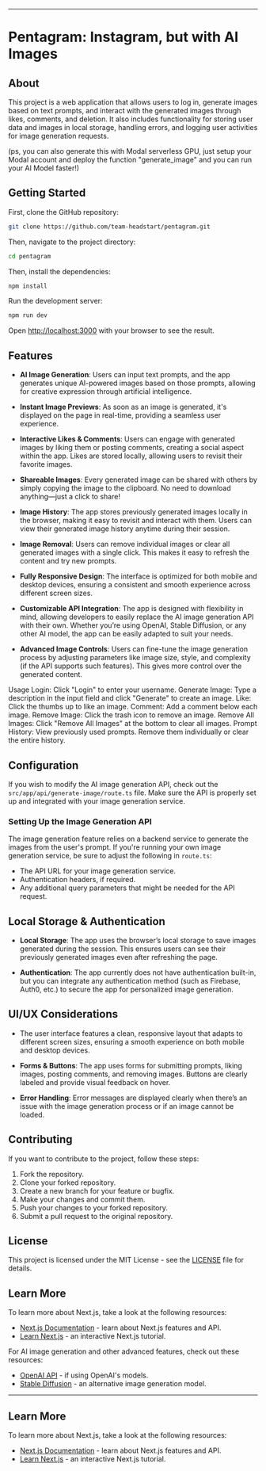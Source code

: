 
---

# Pentagram: Instagram, but with AI Images

## About 

This project is a web application that allows users to log in, generate images based on text prompts, and interact with the generated images through likes, comments, and deletion. It also includes functionality for storing user data and images in local storage, handling errors, and logging user activities for image generation requests.

(ps, you can also generate this with Modal serverless GPU, just setup your Modal account and deploy the function "generate_image" and you can run your AI Model faster!)
## Getting Started

First, clone the GitHub repository:

```bash
git clone https://github.com/team-headstart/pentagram.git
```

Then, navigate to the project directory:

```bash
cd pentagram
```

Then, install the dependencies:

```bash
npm install
```

Run the development server:

```bash
npm run dev
```

Open [http://localhost:3000](http://localhost:3000) with your browser to see the result.

## Features

- **AI Image Generation**: Users can input text prompts, and the app generates unique AI-powered images based on those prompts, allowing for creative expression through artificial intelligence.

- **Instant Image Previews**: As soon as an image is generated, it's displayed on the page in real-time, providing a seamless user experience.

- **Interactive Likes & Comments**: Users can engage with generated images by liking them or posting comments, creating a social aspect within the app. Likes are stored locally, allowing users to revisit their favorite images.

- **Shareable Images**: Every generated image can be shared with others by simply copying the image to the clipboard. No need to download anything—just a click to share!

- **Image History**: The app stores previously generated images locally in the browser, making it easy to revisit and interact with them. Users can view their generated image history anytime during their session.

- **Image Removal**: Users can remove individual images or clear all generated images with a single click. This makes it easy to refresh the content and try new prompts.

- **Fully Responsive Design**: The interface is optimized for both mobile and desktop devices, ensuring a consistent and smooth experience across different screen sizes.

- **Customizable API Integration**: The app is designed with flexibility in mind, allowing developers to easily replace the AI image generation API with their own. Whether you’re using OpenAI, Stable Diffusion, or any other AI model, the app can be easily adapted to suit your needs.

- **Advanced Image Controls**: Users can fine-tune the image generation process by adjusting parameters like image size, style, and complexity (if the API supports such features). This gives more control over the generated content.


Usage
Login: Click "Login" to enter your username.
Generate Image: Type a description in the input field and click "Generate" to create an image.
Like: Click the thumbs up to like an image.
Comment: Add a comment below each image.
Remove Image: Click the trash icon to remove an image.
Remove All Images: Click "Remove All Images" at the bottom to clear all images.
Prompt History: View previously used prompts. Remove them individually or clear the entire history.

## Configuration

If you wish to modify the AI image generation API, check out the `src/app/api/generate-image/route.ts` file. Make sure the API is properly set up and integrated with your image generation service.

### Setting Up the Image Generation API

The image generation feature relies on a backend service to generate the images from the user's prompt. If you're running your own image generation service, be sure to adjust the following in `route.ts`:

- The API URL for your image generation service.
- Authentication headers, if required.
- Any additional query parameters that might be needed for the API request.

## Local Storage & Authentication

- **Local Storage**: The app uses the browser’s local storage to save images generated during the session. This ensures users can see their previously generated images even after refreshing the page.
  
- **Authentication**: The app currently does not have authentication built-in, but you can integrate any authentication method (such as Firebase, Auth0, etc.) to secure the app for personalized image generation.

## UI/UX Considerations

- The user interface features a clean, responsive layout that adapts to different screen sizes, ensuring a smooth experience on both mobile and desktop devices.
  
- **Forms & Buttons**: The app uses forms for submitting prompts, liking images, posting comments, and removing images. Buttons are clearly labeled and provide visual feedback on hover.
  
- **Error Handling**: Error messages are displayed clearly when there’s an issue with the image generation process or if an image cannot be loaded.

## Contributing

If you want to contribute to the project, follow these steps:

1. Fork the repository.
2. Clone your forked repository.
3. Create a new branch for your feature or bugfix.
4. Make your changes and commit them.
5. Push your changes to your forked repository.
6. Submit a pull request to the original repository.

## License

This project is licensed under the MIT License - see the [LICENSE](LICENSE) file for details.

## Learn More

To learn more about Next.js, take a look at the following resources:

- [Next.js Documentation](https://nextjs.org/docs) - learn about Next.js features and API.
- [Learn Next.js](https://nextjs.org/learn) - an interactive Next.js tutorial.

For AI image generation and other advanced features, check out these resources:

- [OpenAI API](https://beta.openai.com/docs/) - if using OpenAI's models.
- [Stable Diffusion](https://stablediffusionweb.com/) - an alternative image generation model.

---


## Learn More

To learn more about Next.js, take a look at the following resources:

- [Next.js Documentation](https://nextjs.org/docs) - learn about Next.js features and API.
- [Learn Next.js](https://nextjs.org/learn) - an interactive Next.js tutorial.
